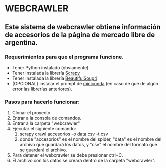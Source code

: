 # WEBCRAWLER

## Este sistema de webcrawler obtiene información de accesorios de la página de mercado libre de argentina.

### Requerimientos para que el programa funcione.

* Tener Python instalado (obviamente)
* Tener instalada la librería [Scrapy](https://scrapy.org/)
* Tener instalada la librería [BeautifulSoup4](https://www.crummy.com/software/BeautifulSoup/#Download)
* (OPCIONAL) instalar el prompt de [miniconda](https://conda.io/miniconda.html) (en caso de que de algún error las librerías anteriores).

### Pasos para hacerlo funcionar:

1. Clonar el proyecto.
2. Entrar a la consola de comandos.
3. Entrar a la carpeta "webcrawler"
4. Ejecutar el siguiente comando:
   1. scrapy crawl  accesorios -o data.csv -t csv
   1. donde "accesorios" es el nombre del spider, "data" es el nombre del archivo que guardará los datos, y "csv" el nombre del formato que se guardará el archivo.
5. Para detener el webcrawler se debe presionar ctrl+C.
5. El archivo con los datos se creará dentro de la carpeta "webcrawler".
